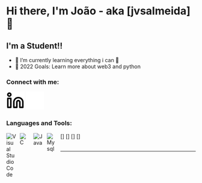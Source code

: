 # Hi there, I'm João - aka [jvsalmeida] 👋 

## I'm a Student!!
- 🌱 I’m currently learning everything i can 🤣
- 🥅 2022 Goals: Learn more about web3 and python

### Connect with me:
[![website](./img/linkedin-light.svg)](https://linkedin.com/in/jvsalmeida#gh-light-mode-only)
[![website](./img/linkedin-dark.svg)](https://linkedin.com/in/jvsalmeida#gh-dark-mode-only)

### Languages and Tools:

[<img align="left" alt="Visual Studio Code" width="26px" src="https://cdn.jsdelivr.net/gh/devicons/devicon/icons/vscode/vscode-original.svg" style="padding-right:10px;" />]
[<img align="left" alt="C" width="26px" src="https://cdn.jsdelivr.net/gh/devicons/devicon/icons/c/c-original.svg" style="padding-right:10px;" />]
[<img align="left" alt="Java" width="26px" src="https://cdn.jsdelivr.net/gh/devicons/devicon/icons/java/java-original.svg" style="padding-right:10px;" />]
[<img align="left" alt="Mysql" width="26px" src="https://cdn.jsdelivr.net/gh/devicons/devicon/icons/mysql/mysql-original.svg" style="padding-right:10px;" />]
<br />
<br />

---

[linkedin]: https://linkedin.com/in/jvsalmeida
